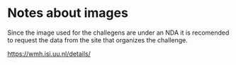 # Notes about images
Since the image used for the challegens are under an NDA it is recomended
to request the data from the site that organizes the challenge.

https://wmh.isi.uu.nl/details/
